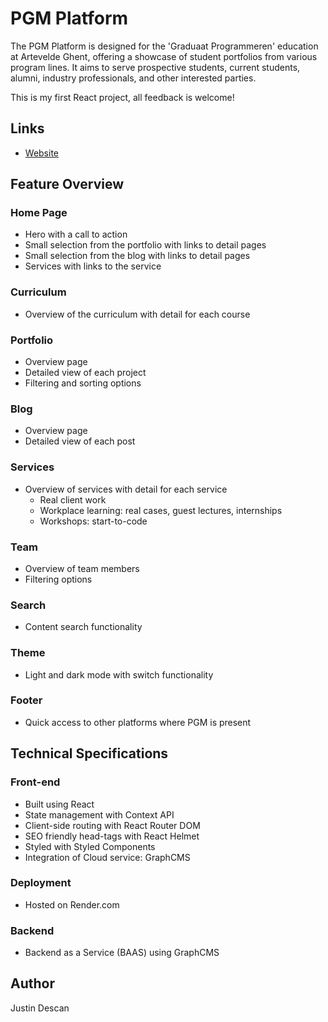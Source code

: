 # PGM Platform

The PGM Platform is designed for the 'Graduaat Programmeren' education at Artevelde Ghent, offering a showcase of student portfolios from various program lines. It aims to serve prospective students, current students, alumni, industry professionals, and other interested parties.

This is my first React project, all feedback is welcome!

## Links

- [Website](https://pgm-platform-pgm-justdesc4.onrender.com/)

## Feature Overview

### Home Page

- Hero with a call to action
- Small selection from the portfolio with links to detail pages
- Small selection from the blog with links to detail pages
- Services with links to the service

### Curriculum

- Overview of the curriculum with detail for each course

### Portfolio

- Overview page
- Detailed view of each project
- Filtering and sorting options

### Blog

- Overview page
- Detailed view of each post

### Services

- Overview of services with detail for each service
  - Real client work
  - Workplace learning: real cases, guest lectures, internships
  - Workshops: start-to-code

### Team

- Overview of team members
- Filtering options

### Search

- Content search functionality

### Theme

- Light and dark mode with switch functionality

### Footer

- Quick access to other platforms where PGM is present

## Technical Specifications

### Front-end

- Built using React
- State management with Context API
- Client-side routing with React Router DOM
- SEO friendly head-tags with React Helmet
- Styled with Styled Components
- Integration of Cloud service: GraphCMS

### Deployment

- Hosted on Render.com

### Backend

- Backend as a Service (BAAS) using GraphCMS

## Author

Justin Descan
